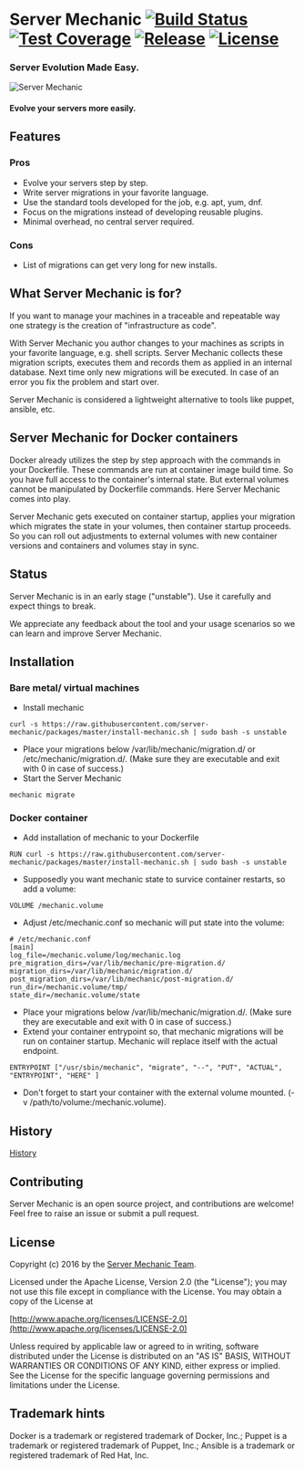 # Server Mechanic [![Build Status](https://travis-ci.org/server-mechanic/mechanic.svg)](https://travis-ci.org/server-mechanic/mechanic) [![Test Coverage](https://codecov.io/gh/server-mechanic/mechanic/branch/master/graph/badge.svg)](https://codecov.io/gh/server-mechanic/mechanic) [![Release](https://img.shields.io/github/release/server-mechanic/mechanic.svg)](https://github.com/server-mechanic/mechanic/releases/latest) [![License](https://img.shields.io/badge/License-Apache%202.0-blue.svg)](https://opensource.org/licenses/Apache-2.0)

### Server Evolution Made Easy.

![Server Mechanic](https://server-mechanic.github.io/website/images/mechanic_small.png "Server Mechanic")

#### Evolve your servers more easily.

## Features

### Pros
* Evolve your servers step by step.
* Write server migrations in your favorite language.
* Use the standard tools developed for the job, e.g. apt, yum, dnf.
* Focus on the migrations instead of developing reusable plugins.
* Minimal overhead, no central server required.

### Cons
* List of migrations can get very long for new installs.

## What Server Mechanic is for?
If you want to manage your machines in a traceable and repeatable way one strategy is the creation of "infrastructure as code".

With Server Mechanic you author changes to your machines as scripts in your favorite language, e.g. shell scripts. Server Mechanic collects these migration scripts, executes them and records them as applied in an internal database. Next time only new migrations will be executed. In case of an error you fix the problem and start over.

Server Mechanic is considered a lightweight alternative to tools like puppet, ansible, etc.

## Server Mechanic for Docker containers

Docker already utilizes the step by step approach with the commands in your Dockerfile. These commands are run at container image build time. So you have full access to the container's internal state. But external volumes cannot be manipulated by Dockerfile commands. Here Server Mechanic comes into play.

Server Mechanic gets executed on container startup, applies your migration which migrates the state in your volumes, then container startup proceeds. So you can roll out adjustments to external volumes with new container versions and containers and volumes stay in sync.

## Status

Server Mechanic is in an early stage ("unstable"). Use it carefully and expect things to break.

We appreciate any feedback about the tool and your usage scenarios so we can learn and improve Server Mechanic.

## Installation

### Bare metal/ virtual machines
* Install mechanic
```
curl -s https://raw.githubusercontent.com/server-mechanic/packages/master/install-mechanic.sh | sudo bash -s unstable
```
* Place your migrations below /var/lib/mechanic/migration.d/ or /etc/mechanic/migration.d/. (Make sure they are executable and exit with 0 in case of success.)
* Start the Server Mechanic
```
mechanic migrate
```

### Docker container
* Add installation of mechanic to your Dockerfile
```
RUN curl -s https://raw.githubusercontent.com/server-mechanic/packages/master/install-mechanic.sh | sudo bash -s unstable
```
* Supposedly you want mechanic state to survice container restarts, so add a volume:
```
VOLUME /mechanic.volume
```
* Adjust /etc/mechanic.conf so mechanic will put state into the volume:
```
# /etc/mechanic.conf
[main]
log_file=/mechanic.volume/log/mechanic.log
pre_migration_dirs=/var/lib/mechanic/pre-migration.d/
migration_dirs=/var/lib/mechanic/migration.d/
post_migration_dirs=/var/lib/mechanic/post-migration.d/
run_dir=/mechanic.volume/tmp/
state_dir=/mechanic.volume/state
```
* Place your migrations below /var/lib/mechanic/migration.d/. (Make sure they are executable and exit with 0 in case of success.)
* Extend your container entrypoint so, that mechanic migrations will be run on container startup. Mechanic will replace itself with the actual endpoint.
```
ENTRYPOINT ["/usr/sbin/mechanic", "migrate", "--", "PUT", "ACTUAL", "ENTRYPOINT", "HERE" ]
```
* Don't forget to start your container with the external volume mounted. (-v /path/to/volume:/mechanic.volume).

## History

[History](HISTORY.md)

## Contributing

Server Mechanic is an open source project, and contributions are welcome! Feel free to raise an issue or submit a pull request.

## License
Copyright (c) 2016 by the [Server Mechanic Team](https://github.com/orgs/server-mechanic/people).

Licensed under the Apache License, Version 2.0 (the "License");
you may not use this file except in compliance with the License.
You may obtain a copy of the License at

[http://www.apache.org/licenses/LICENSE-2.0](http://www.apache.org/licenses/LICENSE-2.0)

Unless required by applicable law or agreed to in writing, software
distributed under the License is distributed on an "AS IS" BASIS,
WITHOUT WARRANTIES OR CONDITIONS OF ANY KIND, either express or implied.
See the License for the specific language governing permissions and
limitations under the License.

## Trademark hints
Docker is a trademark or registered trademark of Docker, Inc.; Puppet is a trademark or registered trademark of Puppet, Inc.; Ansible is a trademark or registered trademark of Red Hat, Inc.
